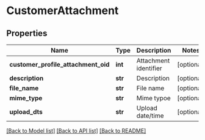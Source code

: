 # CustomerAttachment

## Properties
Name | Type | Description | Notes
------------ | ------------- | ------------- | -------------
**customer_profile_attachment_oid** | **int** | Attachment identifier | [optional] 
**description** | **str** | Description | [optional] 
**file_name** | **str** | File name | [optional] 
**mime_type** | **str** | Mime typoe | [optional] 
**upload_dts** | **str** | Upload date/time | [optional] 

[[Back to Model list]](../README.md#documentation-for-models) [[Back to API list]](../README.md#documentation-for-api-endpoints) [[Back to README]](../README.md)


